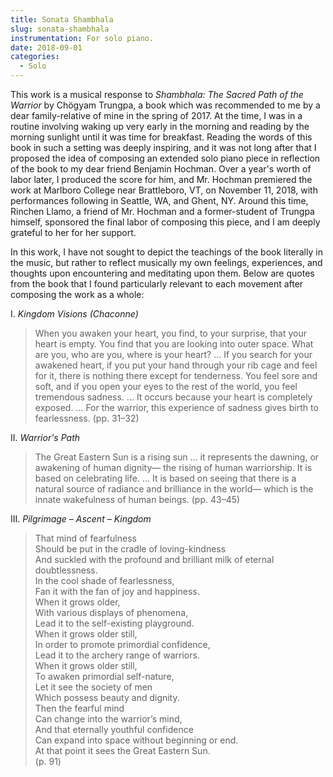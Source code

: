 ```yaml
---
title: Sonata Shambhala
slug: sonata-shambhala
instrumentation: For solo piano.
date: 2018-09-01
categories:
  - Solo
---
```

This work is a musical response to _Shambhala: The Sacred Path of the Warrior_ by Chögyam Trungpa,
a book which was recommended to me by a dear family-relative of mine in the spring of 2017. 
At the time, I was in a routine involving waking up very early in the morning and reading 
by the morning sunlight until it was time for breakfast. Reading the words of this book 
in such a setting was deeply inspiring, and it was not long after that I proposed the idea of 
composing an extended solo piano piece in reflection of the book to my dear friend Benjamin Hochman. 
Over a year's worth of labor later, I produced the score for him, and Mr. Hochman premiered 
the work at Marlboro College near Brattleboro, VT, on November 11, 2018, with performances following 
in Seattle, WA, and Ghent, NY. Around this time, Rinchen Llamo, a friend of Mr. Hochman and a 
former-student of Trungpa himself, sponsored the final labor of composing this piece, 
and I am deeply grateful to her for her support.

In this work, I have not sought to depict the teachings of the book literally in the music,
but rather to reflect musically my own feelings, experiences, and thoughts upon encountering 
and meditating upon them. Below are quotes from the book that I found particularly relevant 
to each movement after composing the work as a whole:

I. _Kingdom Visions (Chaconne)_

> When you awaken your heart, you find, to your surprise, that your heart is empty. 
> You find that you are looking into outer space. 
> What are you, who are you, where is your heart? ... 
> If you search for your awakened heart, if you put your hand through your rib cage 
> and feel for it, there is nothing there except for tenderness. You feel sore and soft,
> and if you open your eyes to the rest of the world, you feel tremendous sadness. ...
> It occurs because your heart is completely exposed. ...
> For the warrior, this experience of sadness gives birth to fearlessness.
> (pp. 31–32)

II. _Warrior's Path_

> The Great Eastern Sun is a rising sun ... it represents the dawning, or awakening of human dignity—
> the rising of human warriorship. It is based on celebrating life. ... It is based on seeing that 
> there is a natural source of radiance and brilliance in the world—
> which is the innate wakefulness of human beings. (pp. 43–45)

III. _Pilgrimage – Ascent – Kingdom_
> That mind of fearfulness<br />
> Should be put in the cradle of loving-kindness<br />
> And suckled with the profound and brilliant milk of eternal doubtlessness.<br />
> In the cool shade of fearlessness,<br />
> Fan it with the fan of joy and happiness.<br />
> When it grows older,<br />
> With various displays of phenomena,<br />
> Lead it to the self-existing playground.<br />
> When it grows older still,<br />
> In order to promote primordial confidence,<br />
> Lead it to the archery range of warriors.<br />
> When it grows older still,<br />
> To awaken primordial self-nature,<br />
> Let it see the society of men<br />
> Which possess beauty and dignity.<br />
> Then the fearful mind<br />
> Can change into the warrior’s mind,<br />
> And that eternally youthful confidence<br />
> Can expand into space without beginning or end.<br />
> At that point it sees the Great Eastern Sun.<br />
> (p. 91)
